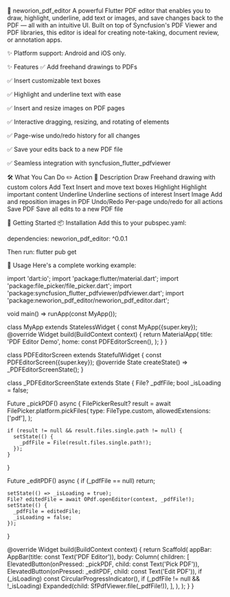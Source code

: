 📄 neworion_pdf_editor
A powerful Flutter PDF editor that enables you to draw, highlight, underline, add text or images, and save changes back to the PDF — all with an intuitive UI. Built on top of Syncfusion's PDF Viewer and PDF libraries, this editor is ideal for creating note-taking, document review, or annotation apps.

✨ Platform support: Android and iOS only.

✨ Features
✅ Add freehand drawings to PDFs

✅ Insert customizable text boxes

✅ Highlight and underline text with ease

✅ Insert and resize images on PDF pages

✅ Interactive dragging, resizing, and rotating of elements

✅ Page-wise undo/redo history for all changes

✅ Save your edits back to a new PDF file

✅ Seamless integration with syncfusion_flutter_pdfviewer


🛠️ What You Can Do
✏️ Action	💬 Description
Draw	Freehand drawing with custom colors
Add Text	Insert and move text boxes
Highlight	Highlight important content
Underline	Underline sections of interest
Insert Image	Add and reposition images in PDF
Undo/Redo	Per-page undo/redo for all actions
Save PDF	Save all edits to a new PDF file

🚀 Getting Started
📦 Installation
Add this to your pubspec.yaml:

dependencies:
  neworion_pdf_editor: ^0.0.1

Then run:
flutter pub get

📂 Usage
Here's a complete working example:

import 'dart:io';
import 'package:flutter/material.dart';
import 'package:file_picker/file_picker.dart';
import 'package:syncfusion_flutter_pdfviewer/pdfviewer.dart';
import 'package:neworion_pdf_editor/neworion_pdf_editor.dart';

void main() => runApp(const MyApp());

class MyApp extends StatelessWidget {
  const MyApp({super.key});
  @override
  Widget build(BuildContext context) {
    return MaterialApp(
      title: 'PDF Editor Demo',
      home: const PDFEditorScreen(),
    );
  }
}

class PDFEditorScreen extends StatefulWidget {
  const PDFEditorScreen({super.key});
  @override
  State<PDFEditorScreen> createState() => _PDFEditorScreenState();
}

class _PDFEditorScreenState extends State<PDFEditorScreen> {
  File? _pdfFile;
  bool _isLoading = false;

  Future<void> _pickPDF() async {
    FilePickerResult? result = await FilePicker.platform.pickFiles(
      type: FileType.custom,
      allowedExtensions: ['pdf'],
    );

    if (result != null && result.files.single.path != null) {
      setState(() {
        _pdfFile = File(result.files.single.path!);
      });
    }
  }

  Future<void> _editPDF() async {
    if (_pdfFile == null) return;

    setState(() => _isLoading = true);
    File? editedFile = await OPdf.openEditor(context, _pdfFile!);
    setState(() {
      _pdfFile = editedFile;
      _isLoading = false;
    });
  }

  @override
  Widget build(BuildContext context) {
    return Scaffold(
      appBar: AppBar(title: const Text('PDF Editor')),
      body: Column(
        children: [
          ElevatedButton(onPressed: _pickPDF, child: const Text('Pick PDF')),
          ElevatedButton(onPressed: _editPDF, child: const Text('Edit PDF')),
          if (_isLoading) const CircularProgressIndicator(),
          if (_pdfFile != null && !_isLoading)
            Expanded(child: SfPdfViewer.file(_pdfFile!)),
        ],
      ),
    );
  }
}


